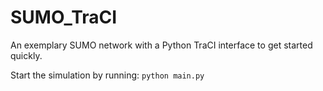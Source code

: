 # SUMO_TraCI

An exemplary SUMO network with a Python TraCI interface to get started quickly. 

Start the simulation by running: `python main.py`
